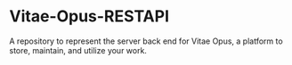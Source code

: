 # Vitae-Opus-RESTAPI
A repository to represent the server back end for Vitae Opus, a platform to store, maintain, and utilize your work.
